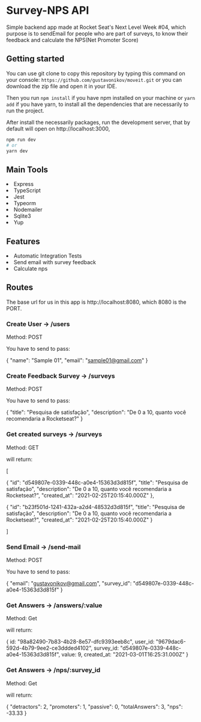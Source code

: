 # Survey-NPS API
Simple backend app made at Rocket Seat's Next Level Week #04, which purpose is to sendEmail for people who are part of surveys, 
to know their feedback and calculate the NPS(Net Promoter Score)

## Getting started

You can use git clone to copy this repository by typing this command on your console:
`` https://github.com/gustavonikov/moveit.git ``
or you can download the zip file and open it in your IDE.

Then you run ```npm install``` if you have npm installed on your machine or ```yarn add``` if you have yarn,
to install all the dependencies that are necessarily to run the project.

After install the necessarily packages, run the development server, that by default will open on http://localhost:3000,
```bash
npm run dev
# or
yarn dev
```

## Main Tools
<li>Express</li>
<li>TypeScript</li>
<li>Jest</li>
<li>Typeorm</li>
<li>Nodemailer</li>
<li>Sqlite3</li>
<li>Yup</li>

## Features

<li>Automatic Integration Tests</li>
<li>Send email with survey feedback</li>
<li>Calculate nps</li>

## Routes

The base url for us in this app is http://localhost:8080, which 8080 is the PORT.

### Create User -> /users

Method: POST

You have to send to pass:

{
	"name": "Sample 01",
	"email": "sample01@gmail.com"
}

### Create Feedback Survey -> /surveys

Method: POST

You have to send to pass:

{
	"title": "Pesquisa de satisfação",
	"description": "De 0 a 10, quanto você recomendaria a Rocketseat?"
}


### Get created surveys -> /surveys

Method: GET

will return:

[

  {
    "id": "d549807e-0339-448c-a0e4-15363d3d815f",
    "title": "Pesquisa de satisfação",
    "description": "De 0 a 10, quanto você recomendaria a Rocketseat?",
    "created_at": "2021-02-25T20:15:40.000Z"
  },

  {
    "id": "b23f501d-1241-432a-a2d4-48532d3d815f",
    "title": "Pesquisa de satisfação",
    "description": "De 0 a 10, quanto você recomendaria a Rocketseat?",
    "created_at": "2021-02-25T20:15:40.000Z"
  }

]

### Send Email -> /send-mail

Method: POST

You have to send to pass:

{
	"email": "gustavonikov@gmail.com",
	"survey_id": "d549807e-0339-448c-a0e4-15363d3d815f"
}

### Get Answers -> /answers/:value

Method: Get

will return: 

{
  id: "98a82490-7b83-4b28-8e57-dfc9393eeb8c",
  user_id: "9679dac6-592d-4b79-9ee2-ce3ddded4102",
  survey_id: "d549807e-0339-448c-a0e4-15363d3d815f",
  value: 9,
  created_at: "2021-03-01T16:25:31.000Z"
}

### Get Answers -> /nps/:survey_id

Method: Get

will return: 

{
  "detractors": 2,
  "promoters": 1,
  "passive": 0,
  "totalAnswers": 3,
  "nps": -33.33
}
